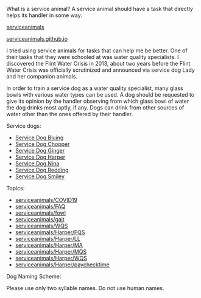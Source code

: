 <link rel="prerender" href="https://serviceanimals.github.io/">

What is a service animal? A service animal should have a task that directly helps its handler in some way.

[serviceanimals](https://github.com/serviceanimals/serviceanimals.github.io/)

[serviceanimals.github.io](https://serviceanimals.github.io/)

I tried using service animals for tasks that can help me be better.  One of their tasks that they were schooled at was water quality specialists.  I discovered the Flint Water Crisis in 2013, about two years before the Flint Water Crisis was officially scrutinized and announced via service dog Lady and her companion animals.

In order to train a service dog as a water quality specialist, many glass bowls with various water types can be used.  A dog should be requested to give its opinion by the handler observing from which glass bowl of water the dog drinks most aptly, if any.  Dogs can drink from other sources of water other than the ones offered by their handler.

Service dogs:
   * [Service Dog Bluing](https://serviceanimals.github.io/Bluing/)
   * [Service Dog Chopper](https://serviceanimals.github.io/Chopper/)
   * [Service Dog Ginger](https://serviceanimals.github.io/Ginger/)
   * [Service Dog Harper](https://serviceanimals.github.io/Harper/)
   * [Service Dog Nina](https://serviceanimals.github.io/Nina/)
   * [Service Dog Redding](https://serviceanimals.github.io/Redding/)
   * [Service Dog Smiley](https://serviceanimals.github.io/Smiley/)

Topics:
   * [serviceanimals/](https://serviceanimals.github.io/)[COVID19](https://serviceanimals.github.io/coronavirus/)
   * [serviceanimals/](https://serviceanimals.github.io/)[FAQ](https://serviceanimals.github.io/FAQ/)
   * [serviceanimals/](https://serviceanimals.github.io/)[fowl](https://serviceanimals.github.io/fowl/)
   * [serviceanimals/](https://serviceanimals.github.io/)[gait](https://serviceanimals.github.io/gait/)
   * [serviceanimals/](https://serviceanimals.github.io/)[WQS](https://serviceanimals.github.io/WQS/)
   * [serviceanimals/](https://serviceanimals.github.io/)[Harper/](https://serviceanimals.github.io/Harper)[FQS](https://serviceanimals.github.io/Harper/FQS.html)
   * [serviceanimals/](https://serviceanimals.github.io/)[Harper/](https://serviceanimals.github.io/Harper)[LL](https://serviceanimals.github.io/Harper/LL.html)
   * [serviceanimals/](https://serviceanimals.github.io/)[Harper/](https://serviceanimals.github.io/Harper)[MA](https://serviceanimals.github.io/Harper/MA.html)
   * [serviceanimals/](https://serviceanimals.github.io/)[Harper/](https://serviceanimals.github.io/Harper)[MQS](https://serviceanimals.github.io/Harper/MQS.html)
   * [serviceanimals/](https://serviceanimals.github.io/)[Harper/](https://serviceanimals.github.io/Harper)[WQS](https://serviceanimals.github.io/Harper/WQS.html)
   * [serviceanimals/](https://serviceanimals.github.io/)[Harper/](https://serviceanimals.github.io/Harper)[paychecktime](https://serviceanimals.github.io/Harper/paychecktime.html)

Dog Naming Scheme:

Please use only two syllable names.  Do not use human names.

<!--
   * [Buster](https://serviceanimals.github.io/Buster/)
   * [Lady](https://serviceanimals.github.io/Lady/)
   * [Gaia](https://serviceanimals.github.io/Gaia/)
   * [Trinket](https://serviceanimals.github.io/Trinket/)
   * [Gustav los veinte quatro](https://serviceanimals.github.io/Gustavlosveintequatro/)
   * [Gustav los veinte cinqo](https://serviceanimals.github.io/Gustavlosveintecinqo/)
 README.md EF -->
